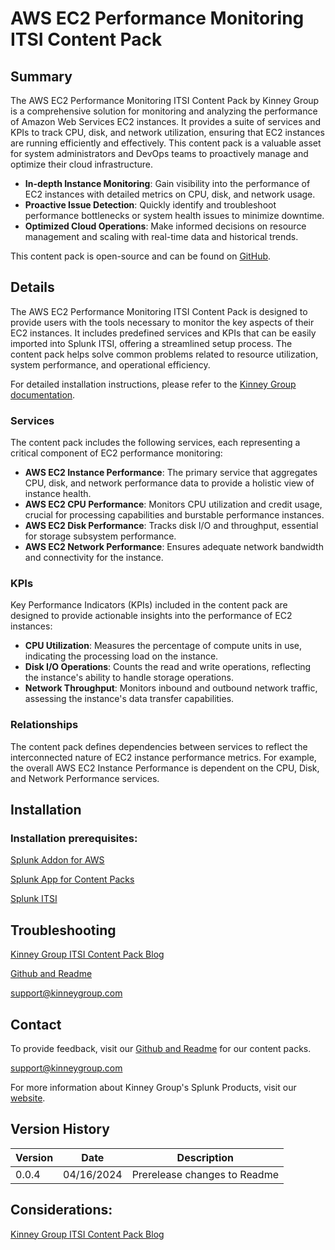 # AWS EC2 Performance Monitoring ITSI Content Pack

## Summary
The AWS EC2 Performance Monitoring ITSI Content Pack by Kinney Group is a comprehensive solution for monitoring and analyzing the performance of Amazon Web Services EC2 instances. It provides a suite of services and KPIs to track CPU, disk, and network utilization, ensuring that EC2 instances are running efficiently and effectively. This content pack is a valuable asset for system administrators and DevOps teams to proactively manage and optimize their cloud infrastructure.

- **In-depth Instance Monitoring**: Gain visibility into the performance of EC2 instances with detailed metrics on CPU, disk, and network usage.
- **Proactive Issue Detection**: Quickly identify and troubleshoot performance bottlenecks or system health issues to minimize downtime.
- **Optimized Cloud Operations**: Make informed decisions on resource management and scaling with real-time data and historical trends.

This content pack is open-source and can be found on [GitHub](https://www.github.com/kinneygroup).

## Details
The AWS EC2 Performance Monitoring ITSI Content Pack is designed to provide users with the tools necessary to monitor the key aspects of their EC2 instances. It includes predefined services and KPIs that can be easily imported into Splunk ITSI, offering a streamlined setup process. The content pack helps solve common problems related to resource utilization, system performance, and operational efficiency.

For detailed installation instructions, please refer to the [Kinney Group documentation](https://www.kinneygroup.com/installing-content-packs).

### Services
The content pack includes the following services, each representing a critical component of EC2 performance monitoring:
- **AWS EC2 Instance Performance**: The primary service that aggregates CPU, disk, and network performance data to provide a holistic view of instance health.
- **AWS EC2 CPU Performance**: Monitors CPU utilization and credit usage, crucial for processing capabilities and burstable performance instances.
- **AWS EC2 Disk Performance**: Tracks disk I/O and throughput, essential for storage subsystem performance.
- **AWS EC2 Network Performance**: Ensures adequate network bandwidth and connectivity for the instance.

### KPIs
Key Performance Indicators (KPIs) included in the content pack are designed to provide actionable insights into the performance of EC2 instances:
- **CPU Utilization**: Measures the percentage of compute units in use, indicating the processing load on the instance.
- **Disk I/O Operations**: Counts the read and write operations, reflecting the instance's ability to handle storage operations.
- **Network Throughput**: Monitors inbound and outbound network traffic, assessing the instance's data transfer capabilities.

### Relationships
The content pack defines dependencies between services to reflect the interconnected nature of EC2 instance performance metrics. For example, the overall AWS EC2 Instance Performance is dependent on the CPU, Disk, and Network Performance services.

## Installation

### Installation prerequisites:

[Splunk Addon for AWS](https://splunkbase.splunk.com)

[Splunk App for Content Packs](https://splunkbase.splunk.com/app/5391)

[Splunk ITSI](https://www.splunk.com/en_us/products/it-service-intelligence.html)

## Troubleshooting

[Kinney Group ITSI Content Pack Blog](https://kinneygroup.com/blog/installing-itsi-content-packs/)

[Github and Readme](https://www.github.com/kinneygroup)

support@kinneygroup.com

## Contact

To provide feedback, visit our [Github and Readme](https://www.github.com/kinneygroup) for our content packs.

support@kinneygroup.com

For more information about Kinney Group's Splunk Products, visit our [website](https://kinneygroup.com/atlas).

## Version History

| Version | Date  | Description                |
|---------|-------|----------------------------|
| 0.0.4   | 04/16/2024 | Prerelease changes to Readme   |

## Considerations:

[Kinney Group ITSI Content Pack Blog](https://kinneygroup.com/blog/installing-itsi-content-packs/)